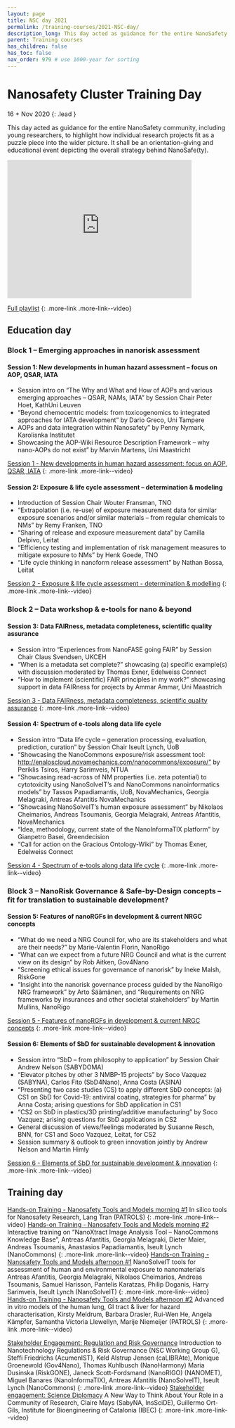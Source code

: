 ```yaml
---
layout: page
title: NSC day 2021
permalink: /training-courses/2021-NSC-day/
description_long: This day acted as guidance for the entire NanoSafety community, including young researchers, to highlight how individual research projects fit as a puzzle piece into the wider picture. It shall be an orientation-giving and educational event depicting the overall strategy behind NanoSafe(ty).
parent: Training courses
has_children: false
has_toc: false
nav_order: 979 # use 1000-year for sorting
---
```


# Nanosafety Cluster Training Day
16 + Nov 2020
{: .lead }

This day acted as guidance for the entire NanoSafety community, including young researchers, to highlight how individual research projects fit as a puzzle piece into the wider picture. It shall be an orientation-giving and educational event depicting the overall strategy behind NanoSafe(ty).

<iframe width="420" height="315" src="https://www.youtube.com/embed/QllHgRJNpcE" frameborder="0" allowfullscreen="allowfullscreen">&nbsp;</iframe>

[Full playlist](https://www.youtube.com/playlist?list=PLDBSs2loZJ3-JLcdBM5OvOezmN-v1C6DR)
{: .more-link .more-link--video}

## Education day
### Block 1 – Emerging approaches in nanorisk assessment
#### Session 1: New developments in human hazard assessment – focus on AOP, QSAR, IATA
- Session intro on “The Why and What and How of AOPs and various emerging approaches – QSAR, NAMs, IATA” by Session Chair Peter Hoet, KathUni Leuven
- “Beyond chemocentric models: from toxicogenomics to integrated approaches for IATA development” by Dario Greco, Uni Tampere
- AOPs and data integration within Nanosafety” by Penny Nymark, Karolisnka Institutet
- Showcasing the AOP-Wiki Resource Description Framework – why nano-AOPs do not exist” by Marvin Martens, Uni Maastricht

[Session 1 - New developments in human hazard assessment: focus on AOP, QSAR, IATA](https://www.youtube.com/watch?v=ERBjOaZVews)
{: .more-link .more-link--video}

#### Session 2: Exposure & life cycle assessment – determination & modeling
- Introduction of Session Chair Wouter Fransman, TNO
- “Extrapolation (i.e. re-use) of exposure measurement data for similar exposure scenarios and/or similar materials – from regular chemicals to NMs” by Remy Franken, TNO
- “Sharing of release and exposure measurement data” by Camilla Delpivo, Leitat
- “Efficiency testing and implementation of risk management measures to mitigate exposure to NMs” by Henk Goede, TNO
- “Life cycle thinking in nanoform release assessment” by Nathan Bossa, Leitat

[Session 2 - Exposure & life cycle assessment - determination & modelling](https://www.youtube.com/watch?v=WV6WZNWURzw)
{: .more-link .more-link--video}

### Block 2 – Data workshop & e-tools for nano & beyond
#### Session 3: Data FAIRness, metadata completeness, scientific quality assurance
- Session intro “Experiences from NanoFASE going FAIR” by Session Chair Claus Svendsen, UKCEH
- “When is a metadata set complete?” showcasing (a) specific example(s) with discussion moderated by Thomas Exner, Edelweiss Connect
- “How to implement (scientific) FAIR principles in my work?” showcasing support in data FAIRness for projects by Ammar Ammar, Uni Maastrich

[Session 3 - Data FAIRness, metadata completeness, scientific quality assurance](https://www.youtube.com/watch?v=HrJWnxtX-1E)
{: .more-link .more-link--video}

#### Session 4: Spectrum of e-tools along data life cycle
- Session intro “Data life cycle – generation processing, evaluation, prediction, curation” by Session Chair Iseult Lynch, UoB
- “Showcasing the NanoCommons exposure/risk assessment tool: http://enaloscloud.novamechanics.com/nanocommons/exposure/” by Periklis Tsiros, Harry Sarimveis, NTUA
- “Showcasing read-across of NM properties (i.e. zeta potential) to cytotoxicity using NanoSolveIT’s and NanoCommons nanoinformatics models” by Tassos Papadiamantis, UoB, NovaMechanics, Georgia Melagraki, Antreas Afantitis NovaMechanics
- “Showcasing NanoSolveIT’s human exposure assessment” by Nikolaos Cheimarios, Andreas Tsoumanis, Georgia Melagraki, Antreas Afantitis, NovaMechanics
- “Idea, methodology, current state of the NanoInformaTIX platform” by Gianpetro Basei, Greendecision
- “Call for action on the Gracious Ontology-Wiki” by Thomas Exner, Edelweiss Connect

[Session 4 - Spectrum of e-tools along data life cycle](hhttps://www.youtube.com/watch?v=BLmHfdEXO2c)
{: .more-link .more-link--video}

### Block 3 – NanoRisk Governance & Safe-by-Design concepts – fit for translation to sustainable development?
#### Session 5: Features of nanoRGFs in development & current NRGC concepts
- “What do we need a NRG Council for, who are its stakeholders and what are their needs?” by Marie-Valentin Florin, NanoRigo
- “What can we expect from a future NRG Council and what is the current view on its design” by Rob Aitken, Gov4Nano
- “Screening ethical issues for governance of nanorisk” by Ineke Malsh, RiskGone
- “Insight into the nanorisk governance process guided by the NanoRigo NRG framework” by Arto Säämänen, and “Requirements on NRG frameworks by insurances and other societal stakeholders” by Martin Mullins, NanoRigo

[Session 5 - Features of nanoRGFs in development & current NRGC concepts](https://www.youtube.com/watch?v=5Q5KcvIFZGI)
{: .more-link .more-link--video}

#### Session 6: Elements of SbD for sustainable development & innovation
- Session intro “SbD – from philosophy to application” by Session Chair Andrew Nelson (SABYDOMA)
- “Elevator pitches by other 3 NMBP-15 projects” by Soco Vazquez (SABYNA), Carlos Fito (SbD4Nano), Anna Costa (ASINA)
- “Presenting two case studies (CS) to apply different SbD concepts: (a) CS1 on SbD for Covid-19: antiviral coating, strategies for pharma” by Anna Costa; arising questions for SbD application in CS1
- “CS2 on SbD in plastics/3D printing/additive manufacturing” by Soco Vazquez; arising questions for SbD applications in CS2
- General discussion of views/feelings moderated by Susanne Resch, BNN, for CS1 and Soco Vazquez, Leitat, for CS2
- Session summary & outlook to green innovation jointly by Andrew Nelson and Martin Himly

[Session 6 - Elements of SbD for sustainable development & innovation](https://www.youtube.com/watch?v=I82wKremRJk)
{: .more-link .more-link--video}

## Training day
[Hands-on Training - Nanosafety Tools and Models morning #1](https://www.youtube.com/watch?v=n__ADUudrXg)
In silico tools for Nanosafety Research, Lang Tran (PATROLS)
{: .more-link .more-link--video}
[Hands-on Training - Nanosafety Tools and Models morning #2](https://www.youtube.com/watch?v=vPer2ZBoiJc)
 Interactive training on “NanoXtract Image Analysis Tool – NanoCommons Knowledge Base”, Antreas Afantitis, Georgia Melagraki, Dieter Maier, Andreas Tsoumanis, Anastasios Papadiamantis, Iseult Lynch (NanoCommons)
{: .more-link .more-link--video}
[Hands-on Training - Nanosafety Tools and Models afternoon #1](https://www.youtube.com/watch?v=lgq3jhuaRr8)
NanoSolveIT tools for assessment of human and environmental exposure to nanomaterials Antreas Afantitis, Georgia Melagraki, Nikolaos Cheimarios, Andreas Tsoumanis, Samuel Harisson, Pantelis Karatzas, Philip Doganis, Harry Sarimveis, Iseult Lynch (NanoSolveIT)
{: .more-link .more-link--video}
[Hands-on Training - Nanosafety Tools and Models afternoon #2](https://www.youtube.com/watch?v=JjiLSfiMnWo)
Advanced in vitro models of the human lung, GI tract & liver for hazard characterisation, Kirsty Meldrum, Barbara Drasler, Rui-Wen He, Angela Kämpfer, Samantha Victoria Llewellyn, Marije Niemeijer (PATROLS)
{: .more-link .more-link--video}

[Stakeholder Engagement: Regulation and Risk Governance](https://www.youtube.com/watch?v=V-83DZFjbKA)
Introduction to Nanotechnology Regulations & Risk Governance (NSC Working Group G), Steffi Friedrichs (AcumenIST), Keld Alstrup Jensen (caLIBRAte), Monique Groenewold (Gov4Nano), Thomas Kuhlbusch (NanoHarmony) Maria Dusinska (RiskGONE), Janeck Scott-Fordsmand (NanoRIGO) (NANOMET), Miguel Banares (NanoInformaTIX), Antreas Afantitis (NanoSolveIT), Iseult Lynch (NanoCommons)
{: .more-link .more-link--video}
[Stakeholder engagement: Science Diplomacy](https://www.youtube.com/watch?v=gdebBenzXJM)
A New Way to Think About Your Role in a Community of Research, Claire Mays (SabyNA, InsSciDE), Guillermo Ort-Gils, Institute for Bioengineering of Catalonia (IBEC)
{: .more-link .more-link--video}

